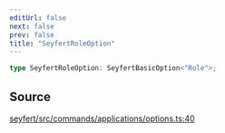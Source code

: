 ```yaml
---
editUrl: false
next: false
prev: false
title: "SeyfertRoleOption"
---
```


```ts
type SeyfertRoleOption: SeyfertBasicOption<"Role">;
```

## Source

[seyfert/src/commands/applications/options.ts:40](https://github.com/potoland/potocuit/blob/c4fb0c1/src/commands/applications/options.ts#L40)
